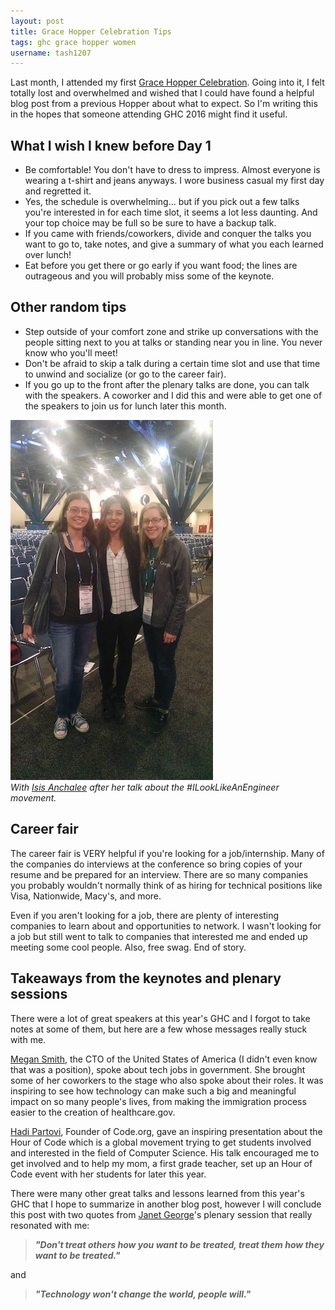 ```yaml
---
layout: post
title: Grace Hopper Celebration Tips
tags: ghc grace hopper women 
username: tash1207 
---
```


Last month, I attended my first [Grace Hopper Celebration](http://ghc.anitaborg.org/). Going into it, I felt totally lost and overwhelmed and wished that I could have found a helpful blog post from a previous Hopper about what to expect. So I'm writing this in the hopes that someone attending GHC 2016 might find it useful.

## What I wish I knew before Day 1
 + Be comfortable! You don't have to dress to impress. Almost everyone is wearing a t-shirt and jeans anyways. I wore business casual my first day and regretted it.
 + Yes, the schedule is overwhelming... but if you pick out a few talks you're interested in for each time slot, it seems a lot less daunting. And your top choice may be full so be sure to have a backup talk.
 + If you came with friends/coworkers, divide and conquer the talks you want to go to, take notes, and give a summary of what you each learned over lunch!
 + Eat before you get there or go early if you want food; the lines are outrageous and you will probably miss some of the keynote.

## Other random tips
 + Step outside of your comfort zone and strike up conversations with the people sitting next to you at talks or standing near you in line. You never know who you'll meet!
 + Don't be afraid to skip a talk during a certain time slot and use that time to unwind and socialize (or go to the career fair).
 + If you go up to the front after the plenary talks are done, you can talk with the speakers. A coworker and I did this and were able to get one of the speakers to join us for lunch later this month.

 ![Picture with Isis Anchalee](/imgs/article/ilooklikeanengineer.jpg)  
 *With [Isis Anchalee](https://twitter.com/isisanchalee) after her talk about the #ILookLikeAnEngineer movement.*

## Career fair
The career fair is VERY helpful if you're looking for a job/internship. Many of the companies do interviews at the conference so bring copies of your resume and be prepared for an interview. There are so many companies you probably wouldn't normally think of as hiring for technical positions like Visa, Nationwide, Macy's, and more.

Even if you aren't looking for a job, there are plenty of interesting companies to learn about and opportunities to network. I wasn't looking for a job but still went to talk to companies that interested me and ended up meeting some cool people. Also, free swag. End of story.

## Takeaways from the keynotes and plenary sessions
There were a lot of great speakers at this year's GHC and I forgot to take notes at some of them, but here are a few whose messages really stuck with me.

[Megan Smith](https://twitter.com/USCTO), the CTO of the United States of America (I didn't even know that was a position), spoke about tech jobs in government. She brought some of her coworkers to the stage who also spoke about their roles. It was inspiring to see how technology can make such a big and meaningful impact on so many people's lives, from making the immigration process easier to the creation of healthcare.gov.

[Hadi Partovi](https://twitter.com/hadip), Founder of Code.org, gave an inspiring presentation about the Hour of Code which is a global movement trying to get students involved and interested in the field of Computer Science. His talk encouraged me to get involved and to help my mom, a first grade teacher, set up an Hour of Code event with her students for later this year.

There were many other great talks and lessons learned from this year's GHC that I hope to summarize in another blog post, however I will conclude this post with two quotes from [Janet George](http://ghc.anitaborg.org/speakers-honorees/janet-george/)'s plenary session that really resonated with me:

>*__"Don't treat others how you want to be treated, treat them how they want to be treated."__* 

and
>*__"Technology won't change the world, people will."__*

